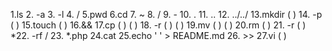 1.ls
2.   -a
3.   -l
4.   /
5.pwd
6.cd
7.   ~
8.   /
9.   -
10.  .
11.  ..
12.  ../../
13.mkdir (   )
14.      -p (   )
15.touch (   )
16.&&
17.cp (  ) (   )
18.   -r (  ) (  )
19.mv (  ) (  )
20.rm (  )
21.   -r (  )
*22.  -rf /
23.   *.php
24.cat
25.echo '  ' > README.md
26.          >>
27.vi (  )
